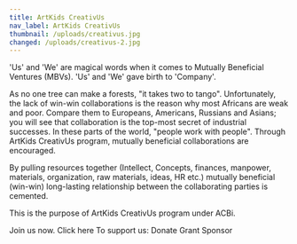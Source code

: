 ```yaml
---
title: ArtKids CreativUs
nav_label: ArtKids CreativUs
thumbnail: /uploads/creativus.jpg
changed: /uploads/creativus-2.jpg
---
```

'Us' and 'We' are magical words when it comes to Mutually Beneficial Ventures (MBVs). 'Us' and 'We' gave birth to 'Company'. 

As no one tree can make a forests, "it takes two to tango". 
Unfortunately, the lack of win-win collaborations is the reason why most Africans are weak and poor. Compare them to Europeans, Americans, Russians and Asians; you will see that collaboration is the top-most secret of industrial successes. 
In these parts of the world, "people work with people".
Through ArtKids CreativUs program, mutually beneficial collaborations are encouraged. 

By pulling resources together (Intellect, Concepts, finances, manpower, materials, organization, raw materials, ideas, HR etc.) mutually beneficial (win-win) long-lasting relationship between the collaborating parties is cemented. 

This is the purpose of ArtKids CreativUs program under ACBi. 

Join us now. Click here
To support us:
Donate
Grant
Sponsor
